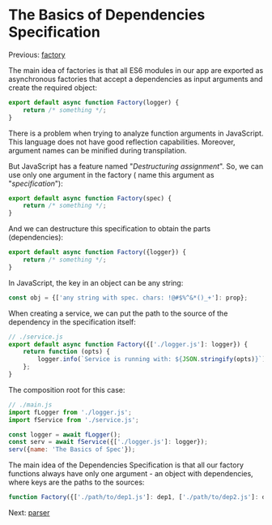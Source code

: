 # The Basics of Dependencies Specification

Previous:  [factory](../factory/README.md)

The main idea of factories is that all ES6 modules in our app are exported as asynchronous factories that accept a
dependencies as input arguments and create the required object:

```javascript
export default async function Factory(logger) {
    return /* something */;
}
```

There is a problem when trying to analyze function arguments in JavaScript. This language does not have good reflection
capabilities. Moreover, argument names can be minified during transpilation.

But JavaScript has a feature named "_Destructuring assignment_". So, we can use only one argument in the factory (
name this argument as "_specification_"):

```javascript
export default async function Factory(spec) {
    return /* something */;
}
```

And we can destructure this specification to obtain the parts (dependencies):

```javascript
export default async function Factory({logger}) {
    return /* something */;
}
```

In JavaScript, the key in an object can be any string:

```javascript
const obj = {['any string with spec. chars: !@#$%^&*()_+']: prop};
```

When creating a service, we can put the path to the source of the dependency in the specification itself:

```javascript
// ./service.js
export default async function Factory({['./logger.js']: logger}) {
    return function (opts) {
        logger.info(`Service is running with: ${JSON.stringify(opts)}`);
    };
}
```

The composition root for this case:

```javascript
// ./main.js
import fLogger from './logger.js';
import fService from './service.js';

const logger = await fLogger();
const serv = await fService({['./logger.js']: logger});
serv({name: 'The Basics of Spec'});
```

The main idea of the Dependencies Specification is that all our factory functions always have only one argument -
an object with dependencies, where keys are the paths to the sources:

```javascript
function Factory({['./path/to/dep1.js']: dep1, ['./path/to/dep2.js']: dep2}) { }
```

Next: [parser](../parser/README.md)